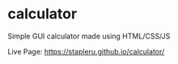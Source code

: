 # calculator

Simple GUI calculator made using HTML/CSS/JS

Live Page: https://stapleru.github.io/calculator/